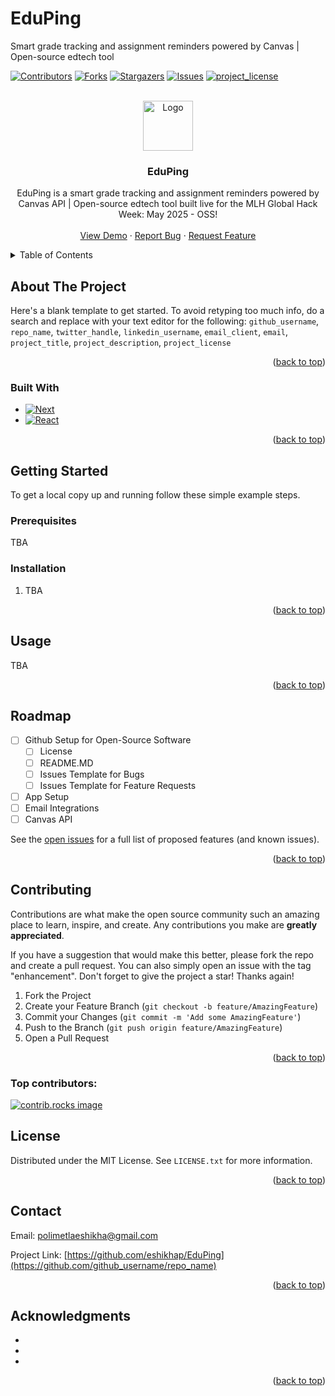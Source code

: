 # EduPing
Smart grade tracking and assignment reminders powered by Canvas | Open-source edtech tool

<a id="readme-top"></a>

<!-- PROJECT SHIELDS -->
<!--
*** I'm using markdown "reference style" links for readability.
*** Reference links are enclosed in brackets [ ] instead of parentheses ( ).
*** See the bottom of this document for the declaration of the reference variables
*** for contributors-url, forks-url, etc. This is an optional, concise syntax you may use.
*** https://www.markdownguide.org/basic-syntax/#reference-style-links
-->
[![Contributors][contributors-shield]][contributors-url]
[![Forks][forks-shield]][forks-url]
[![Stargazers][stars-shield]][stars-url]
[![Issues][issues-shield]][issues-url]
[![project_license][license-shield]][license-url]



<!-- PROJECT LOGO -->
<br />
<div align="center">
  <a href="https://github.com/eshikhap/EduPing">
    <img src="images/logo.png" alt="Logo" width="80" height="80">
  </a>

<h3 align="center">EduPing</h3>

  <p align="center">
    EduPing is a smart grade tracking and assignment reminders powered by Canvas API | Open-source edtech tool built live for the MLH Global Hack Week: May 2025 - OSS!
    <br />
    <!-- <a href="https://github.com/eshikhap/EduPing"><strong>Explore the docs »</strong></a>
<br /> -->
    <br />
    <a href="https://github.com/eshikhap/EduPing">View Demo</a>
    &middot;
    <a href="https://github.com/eshikhap/EduPing/issues/new?labels=bug&template=bug-report---.md">Report Bug</a>
    &middot;
    <a href="https://github.com/eshikhap/EduPing/issues/new?labels=enhancement&template=feature-request---.md">Request Feature</a>
  </p>
</div>



<!-- TABLE OF CONTENTS -->
<details>
  <summary>Table of Contents</summary>
  <ol>
    <li>
      <a href="#about-the-project">About The Project</a>
      <ul>
        <li><a href="#built-with">Built With</a></li>
      </ul>
    </li>
    <li>
      <a href="#getting-started">Getting Started</a>
      <ul>
        <li><a href="#prerequisites">Prerequisites</a></li>
        <li><a href="#installation">Installation</a></li>
      </ul>
    </li>
    <li><a href="#usage">Usage</a></li>
    <li><a href="#roadmap">Roadmap</a></li>
    <li><a href="#contributing">Contributing</a></li>
    <li><a href="#license">License</a></li>
    <li><a href="#contact">Contact</a></li>
    <li><a href="#acknowledgments">Acknowledgments</a></li>
  </ol>
</details>



<!-- ABOUT THE PROJECT -->
## About The Project

<!-- [![Product Name Screen Shot][product-screenshot]](https://example.com) -->

Here's a blank template to get started. To avoid retyping too much info, do a search and replace with your text editor for the following: `github_username`, `repo_name`, `twitter_handle`, `linkedin_username`, `email_client`, `email`, `project_title`, `project_description`, `project_license`

<p align="right">(<a href="#readme-top">back to top</a>)</p>



### Built With

* [![Next][Next.js]][Next-url]
* [![React][React.js]][React-url]

<p align="right">(<a href="#readme-top">back to top</a>)</p>



<!-- GETTING STARTED -->
## Getting Started

To get a local copy up and running follow these simple example steps.

### Prerequisites

TBA


### Installation

1. TBA

<p align="right">(<a href="#readme-top">back to top</a>)</p>



<!-- USAGE EXAMPLES -->
## Usage
TBA

<p align="right">(<a href="#readme-top">back to top</a>)</p>



<!-- ROADMAP -->
## Roadmap

- [ ] Github Setup for Open-Source Software
   - [ ] License
   - [ ] README.MD
   - [ ] Issues Template for Bugs
   - [ ] Issues Template for Feature Requests
- [ ] App Setup
- [ ] Email Integrations
- [ ] Canvas API

See the [open issues](https://github.com/github_username/repo_name/issues) for a full list of proposed features (and known issues).

<p align="right">(<a href="#readme-top">back to top</a>)</p>



<!-- CONTRIBUTING -->
## Contributing

Contributions are what make the open source community such an amazing place to learn, inspire, and create. Any contributions you make are **greatly appreciated**.

If you have a suggestion that would make this better, please fork the repo and create a pull request. You can also simply open an issue with the tag "enhancement".
Don't forget to give the project a star! Thanks again!

1. Fork the Project
2. Create your Feature Branch (`git checkout -b feature/AmazingFeature`)
3. Commit your Changes (`git commit -m 'Add some AmazingFeature'`)
4. Push to the Branch (`git push origin feature/AmazingFeature`)
5. Open a Pull Request

<p align="right">(<a href="#readme-top">back to top</a>)</p>

### Top contributors:

<a href="https://github.com/eshikhap/EduPing/graphs/contributors">
  <img src="https://contrib.rocks/image?repo=eshikhap/EduPing" alt="contrib.rocks image" />
</a>



<!-- LICENSE -->
## License

Distributed under the MIT License. See `LICENSE.txt` for more information.

<p align="right">(<a href="#readme-top">back to top</a>)</p>



<!-- CONTACT -->
## Contact

Email: [polimetlaeshikha@gmail.com](mailto:your.email@example.com) 

Project Link: [https://github.com/eshikhap/EduPing](https://github.com/github_username/repo_name)

<p align="right">(<a href="#readme-top">back to top</a>)</p>



<!-- ACKNOWLEDGMENTS -->
## Acknowledgments

* []()
* []()
* []()

<p align="right">(<a href="#readme-top">back to top</a>)</p>



<!-- MARKDOWN LINKS & IMAGES -->
<!-- https://www.markdownguide.org/basic-syntax/#reference-style-links -->
[contributors-shield]: https://img.shields.io/github/contributors/eshikhap/EduPing.svg?style=for-the-badge
[contributors-url]: https://github.com/eshikhap/EduPing/graphs/contributors
[forks-shield]: https://img.shields.io/github/forks/eshikhap/EduPing.svg?style=for-the-badge
[forks-url]: https://github.com/eshikhap/EduPing/network/members
[stars-shield]: https://img.shields.io/github/stars/eshikhap/EduPing.svg?style=for-the-badge
[stars-url]: https://github.com/eshikhap/EduPing/stargazers
[issues-shield]: https://img.shields.io/github/issues/eshikhap/EduPing.svg?style=for-the-badge
[issues-url]: https://github.com/eshikhap/EduPing/issues
[license-shield]: https://img.shields.io/github/license/eshikhap/EduPing.svg?style=for-the-badge
[license-url]: https://github.com/eshikhap/EduPing/blob/master/LICENSE.txt
[linkedin-shield]: https://img.shields.io/badge/-LinkedIn-black.svg?style=for-the-badge&logo=linkedin&colorB=555
[linkedin-url]: https://linkedin.com/in/linkedin_username
[product-screenshot]: images/screenshot.png
[Next.js]: https://img.shields.io/badge/next.js-000000?style=for-the-badge&logo=nextdotjs&logoColor=white
[Next-url]: https://nextjs.org/
[React.js]: https://img.shields.io/badge/React-20232A?style=for-the-badge&logo=react&logoColor=61DAFB
[React-url]: https://reactjs.org/

